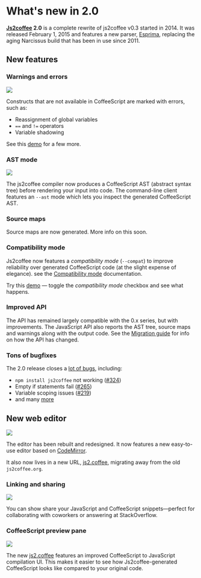 # What's new in 2.0

**[Js2coffee] 2.0** is a complete rewrite of js2coffee v0.3 started in 2014. It was
released February 1, 2015 and features a new parser, [Esprima], replacing the
aging Narcissus build that has been in use since 2011.

New features
------------

### Warnings and errors

![](http://js2.coffee/assets/screenshots/warnings.png)

Constructs that are not available in CoffeeScript are marked with errors, such as:

 * Reassignment of global variables
 * `==` and `!=` operators
 * Variable shadowing

See this
[demo](http://js2.coffee/#try:alert%28function%20namedExpr%28%29{}%29%3B%0A%0Afunction%20fn%28%29%20{%0A%20%20if%20%28a%20%3D%3D%20b%29%20{%0A%20%20%20%20a%20%3D%20false%3B%0A%20%20}%0A})
for a few more.

### AST mode

![](http://js2.coffee/assets/screenshots/ast.png)

The js2coffee compiler now produces a CoffeeScript AST (abstract syntax tree) before
rendering your input into code. The command-line client features an `--ast`
mode which lets you inspect the generated CoffeeScript AST.

### Source maps

Source maps are now generated. More info on this soon.

### Compatibility mode

Js2coffee now features a *compatibility mode* (`--compat`) to improve
reliability over generated CoffeeScript code (at the slight expense of elegance).
see the [Compatibility mode] documentation.

Try this
[demo](http://js2.coffee/#try:alert%28function%20cube%28n%29{%0A%20%20return%20Math.pow%28n%2C%203%29%3B%0A}%29%3B)
— toggle the *compatibility mode* checkbox and see what happens.

### Improved API

The API has remained largely compatible with the 0.x series, but with
improvements. The JavaScript API also reports the AST tree, source maps and
warnings along with the output code. See the [Migration guide] for info on how
the API has changed.

### Tons of bugfixes

The 2.0 release closes a [lot of bugs][issues], including:

 * `npm install js2coffee` not working ([#324])
 * Empty if statements fail ([#265])
 * Variable scoping issues ([#219])
 * and many [more][issues]

New web editor
--------------

![](http://js2.coffee/assets/screenshots/js2coffee.png)

The editor has been rebuilt and redesigned. It now features a new easy-to-use
editor based on [CodeMirror].

It also now lives in a new URL, [js2.coffee](http://js2.coffee), migrating away
from the old `js2coffee.org`.

### Linking and sharing

![](http://js2.coffee/assets/screenshots/linking.png)

You can show share your JavaScript and CoffeeScript snippets—perfect for
collaborating with coworkers or answering at StackOverflow.

### CoffeeScript preview pane

![](http://js2.coffee/assets/screenshots/preview.png)

The new [js2.coffee][Js2coffee] features an improved CoffeeScript to JavaScript
compilation UI. This makes it easier to see how Js2coffee-generated
CoffeeScript looks like compared to your original code.

[Esprima]: http://esprima.org/
[CodeMirror]: http://codemirror.net/
[issues]: https://github.com/js2coffee/js2coffee/issues?q=label%3A%22fixed+in+2.0%22+is%3Aclosed
[Js2coffee]: http://js2.coffee/
[Migration guide]: https://github.com/js2coffee/js2coffee/blob/master/notes/Migration_guide.md
[Compatibility mode]: https://github.com/js2coffee/js2coffee/blob/master/notes/Special_cases.md#compatibilitymode
[#324]: https://github.com/js2coffee/js2coffee/issues/324
[#265]: https://github.com/js2coffee/js2coffee/issues/265
[#219]: https://github.com/js2coffee/js2coffee/issues/219
